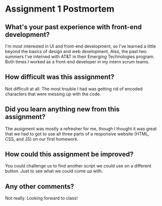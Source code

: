 # Assignment 1 Postmortem

## What's your past experience with front-end development?
I'm most interested in UI and front-end development, so I've learned a little beyond the basics of design and web development. Also, the past two summers I've interned with AT&T in their Emerging Technologies program. Both times I worked as a front-end developer in my intern scrum teams.


## How difficult was this assignment?
Not difficult at all. The most trouble I had was getting rid of encoded characters that were messing up with the code.


## Did you learn anything new from this assignment?
The assigment was mostly a refresher for me, though I thought it was great that we had to got to use all three parts of a responsive website (HTML, CSS, and JS) on our first homework.


## How could this assignment be improved?
You could challenge us to find another script we could use on a different button. Just to see what we could come up with.


## Any other comments?
Not really. Looking forward to class!